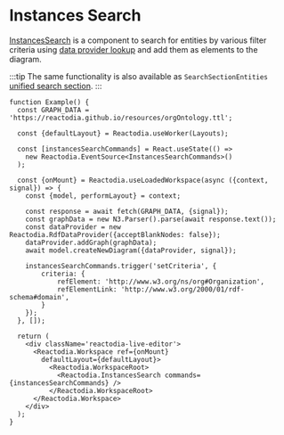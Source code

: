 # Instances Search

[InstancesSearch](/docs/api/workspace/functions/InstancesSearch.md) is a component to search for entities by various filter criteria using [data provider lookup](/docs/concepts/data-provider.md) and add them as elements to the diagram.

:::tip
The same functionality is also available as `SearchSectionEntities` [unified search section](/docs/components/unified-search.md).
:::

```tsx live
function Example() {
  const GRAPH_DATA = 'https://reactodia.github.io/resources/orgOntology.ttl';

  const {defaultLayout} = Reactodia.useWorker(Layouts);

  const [instancesSearchCommands] = React.useState(() =>
    new Reactodia.EventSource<InstancesSearchCommands>()
  );

  const {onMount} = Reactodia.useLoadedWorkspace(async ({context, signal}) => {
    const {model, performLayout} = context;

    const response = await fetch(GRAPH_DATA, {signal});
    const graphData = new N3.Parser().parse(await response.text());
    const dataProvider = new Reactodia.RdfDataProvider({acceptBlankNodes: false});
    dataProvider.addGraph(graphData);
    await model.createNewDiagram({dataProvider, signal});

    instancesSearchCommands.trigger('setCriteria', {
        criteria: {
            refElement: 'http://www.w3.org/ns/org#Organization',
            refElementLink: 'http://www.w3.org/2000/01/rdf-schema#domain',
        }
    });
  }, []);

  return (
    <div className='reactodia-live-editor'>
      <Reactodia.Workspace ref={onMount}
        defaultLayout={defaultLayout}>
          <Reactodia.WorkspaceRoot>
            <Reactodia.InstancesSearch commands={instancesSearchCommands} />
          </Reactodia.WorkspaceRoot>
      </Reactodia.Workspace>
    </div>
  );
}
```
